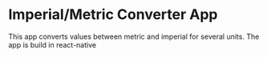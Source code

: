 # Imperial/Metric Converter App

This app converts values between metric and imperial for several units. The app is build in react-native

